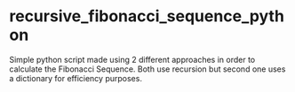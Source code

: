 # recursive_fibonacci_sequence_python
Simple python script made using 2 different approaches in order to calculate the Fibonacci Sequence.
Both use recursion but second one uses a dictionary for efficiency purposes.

